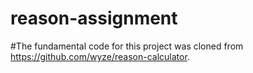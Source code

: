 # reason-assignment

#The fundamental code for this project was cloned from https://github.com/wyze/reason-calculator.
